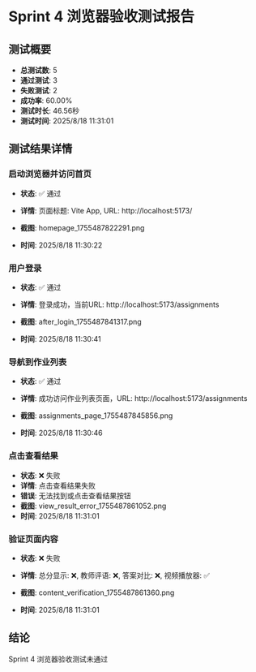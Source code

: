 # Sprint 4 浏览器验收测试报告

## 测试概要
- **总测试数**: 5
- **通过测试**: 3
- **失败测试**: 2
- **成功率**: 60.00%
- **测试时长**: 46.56秒
- **测试时间**: 2025/8/18 11:31:01

## 测试结果详情

### 启动浏览器并访问首页
- **状态**: ✅ 通过
- **详情**: 页面标题: Vite App, URL: http://localhost:5173/

- **截图**: homepage_1755487822291.png
- **时间**: 2025/8/18 11:30:22

### 用户登录
- **状态**: ✅ 通过
- **详情**: 登录成功，当前URL: http://localhost:5173/assignments

- **截图**: after_login_1755487841317.png
- **时间**: 2025/8/18 11:30:41

### 导航到作业列表
- **状态**: ✅ 通过
- **详情**: 成功访问作业列表页面，URL: http://localhost:5173/assignments

- **截图**: assignments_page_1755487845856.png
- **时间**: 2025/8/18 11:30:46

### 点击查看结果
- **状态**: ❌ 失败
- **详情**: 点击查看结果失败
- **错误**: 无法找到或点击查看结果按钮
- **截图**: view_result_error_1755487861052.png
- **时间**: 2025/8/18 11:31:01

### 验证页面内容
- **状态**: ❌ 失败
- **详情**: 总分显示: ❌, 教师评语: ❌, 答案对比: ❌, 视频播放器: ✅

- **截图**: content_verification_1755487861360.png
- **时间**: 2025/8/18 11:31:01


## 结论
Sprint 4 浏览器验收测试未通过
